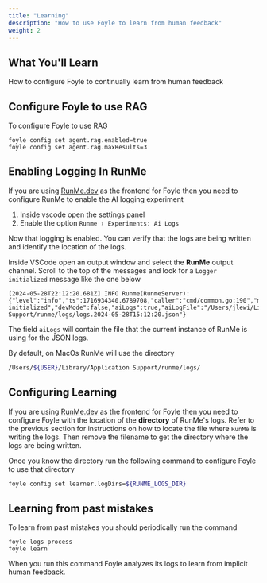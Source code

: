 ```yaml
---
title: "Learning"
description: "How to use Foyle to learn from human feedback"
weight: 2
---
```


## What You'll Learn

How to configure Foyle to continually learn from human feedback

## Configure Foyle to use RAG

To configure Foyle to use RAG

```
foyle config set agent.rag.enabled=true
foyle config set agent.rag.maxResults=3
```

## Enabling Logging In RunMe

If you are using [RunMe.dev](https://runme.dev/) as the frontend for Foyle
then you need to configure RunMe to enable the AI logging experiment

1. Inside vscode open the settings panel
2. Enable the option `Runme › Experiments: Ai Logs`

Now that logging is enabled. You can verify that the logs are being written and identify the location
of the logs.

Inside VSCode open an output window and select the **RunMe** output channel. 
Scroll to the top of the messages and look for a `Logger initialized` message like the one below

```
[2024-05-28T22:12:20.681Z] INFO Runme(RunmeServer): {"level":"info","ts":1716934340.6789708,"caller":"cmd/common.go:190","msg":"Logger initialized","devMode":false,"aiLogs":true,"aiLogFile":"/Users/jlewi/Library/Application Support/runme/logs/logs.2024-05-28T15:12:20.json"}
```

The field `aiLogs` will contain the file that the current instance of RunMe is using for the JSON logs.

By default, on MacOs RunMe will use the directory

```bash
/Users/${USER}/Library/Application Support/runme/logs/
```

## Configuring Learning

If you are using [RunMe.dev](https://runme.dev/) as the frontend for Foyle
then you need to configure Foyle with the location of the **directory** of RunMe's logs.
Refer to the previous section for instructions on how to locate the file
where `RunMe` is writing the logs. Then remove the filename to get the directory
where the logs are being written.

Once you know the directory run the following command to configure Foyle to use that
directory

```bash
foyle config set learner.logDirs=${RUNME_LOGS_DIR}
```

## Learning from past mistakes

To learn from past mistakes you should periodically run the command

```
foyle logs process
foyle learn
```

When you run this command Foyle analyzes its logs to learn from implicit human feedback. 